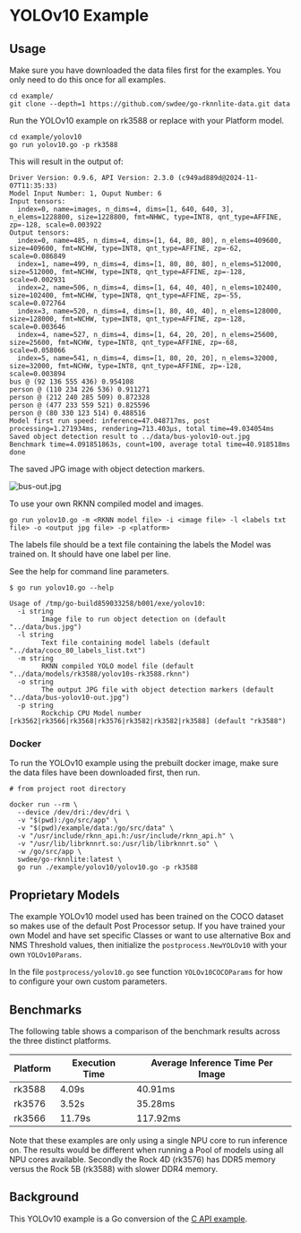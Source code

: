 # YOLOv10 Example


## Usage

Make sure you have downloaded the data files first for the examples.
You only need to do this once for all examples.

```
cd example/
git clone --depth=1 https://github.com/swdee/go-rknnlite-data.git data
```

Run the YOLOv10 example on rk3588 or replace with your Platform model.
```
cd example/yolov10
go run yolov10.go -p rk3588
```

This will result in the output of:
```
Driver Version: 0.9.6, API Version: 2.3.0 (c949ad889d@2024-11-07T11:35:33)
Model Input Number: 1, Ouput Number: 6
Input tensors:
  index=0, name=images, n_dims=4, dims=[1, 640, 640, 3], n_elems=1228800, size=1228800, fmt=NHWC, type=INT8, qnt_type=AFFINE, zp=-128, scale=0.003922
Output tensors:
  index=0, name=485, n_dims=4, dims=[1, 64, 80, 80], n_elems=409600, size=409600, fmt=NCHW, type=INT8, qnt_type=AFFINE, zp=-62, scale=0.086849
  index=1, name=499, n_dims=4, dims=[1, 80, 80, 80], n_elems=512000, size=512000, fmt=NCHW, type=INT8, qnt_type=AFFINE, zp=-128, scale=0.002931
  index=2, name=506, n_dims=4, dims=[1, 64, 40, 40], n_elems=102400, size=102400, fmt=NCHW, type=INT8, qnt_type=AFFINE, zp=-55, scale=0.072764
  index=3, name=520, n_dims=4, dims=[1, 80, 40, 40], n_elems=128000, size=128000, fmt=NCHW, type=INT8, qnt_type=AFFINE, zp=-128, scale=0.003646
  index=4, name=527, n_dims=4, dims=[1, 64, 20, 20], n_elems=25600, size=25600, fmt=NCHW, type=INT8, qnt_type=AFFINE, zp=-68, scale=0.058066
  index=5, name=541, n_dims=4, dims=[1, 80, 20, 20], n_elems=32000, size=32000, fmt=NCHW, type=INT8, qnt_type=AFFINE, zp=-128, scale=0.003894
bus @ (92 136 555 436) 0.954108
person @ (110 234 226 536) 0.911271
person @ (212 240 285 509) 0.872328
person @ (477 233 559 521) 0.825596
person @ (80 330 123 514) 0.488516
Model first run speed: inference=47.048717ms, post processing=1.271934ms, rendering=713.403µs, total time=49.034054ms
Saved object detection result to ../data/bus-yolov10-out.jpg
Benchmark time=4.091851863s, count=100, average total time=40.918518ms
done
```

The saved JPG image with object detection markers.

![bus-out.jpg](bus-out.jpg)


To use your own RKNN compiled model and images.
```
go run yolov10.go -m <RKNN model file> -i <image file> -l <labels txt file> -o <output jpg file> -p <platform>
```

The labels file should be a text file containing the labels the Model was trained on.
It should have one label per line.



See the help for command line parameters.
```
$ go run yolov10.go --help

Usage of /tmp/go-build859033258/b001/exe/yolov10:
  -i string
        Image file to run object detection on (default "../data/bus.jpg")
  -l string
        Text file containing model labels (default "../data/coco_80_labels_list.txt")
  -m string
        RKNN compiled YOLO model file (default "../data/models/rk3588/yolov10s-rk3588.rknn")
  -o string
        The output JPG file with object detection markers (default "../data/bus-yolov10-out.jpg")
  -p string
        Rockchip CPU Model number [rk3562|rk3566|rk3568|rk3576|rk3582|rk3582|rk3588] (default "rk3588")
```


### Docker

To run the YOLOv10 example using the prebuilt docker image, make sure the data files have been downloaded first,
then run.
```
# from project root directory

docker run --rm \
  --device /dev/dri:/dev/dri \
  -v "$(pwd):/go/src/app" \
  -v "$(pwd)/example/data:/go/src/data" \
  -v "/usr/include/rknn_api.h:/usr/include/rknn_api.h" \
  -v "/usr/lib/librknnrt.so:/usr/lib/librknnrt.so" \
  -w /go/src/app \
  swdee/go-rknnlite:latest \
  go run ./example/yolov10/yolov10.go -p rk3588
```


## Proprietary Models

The example YOLOv10 model used has been trained on the COCO dataset so makes use
of the default Post Processor setup.  If you have trained your own Model and have
set specific Classes or want to use alternative
Box and NMS Threshold values, then initialize the `postprocess.NewYOLOv10`
with your own `YOLOv10Params`.

In the file `postprocess/yolov10.go` see function `YOLOv10COCOParams` for how to
configure your own custom parameters.



## Benchmarks

The following table shows a comparison of the benchmark results across the three distinct platforms.


| Platform | Execution Time | Average Inference Time Per Image |
|----------|----------------|----------------------------------|
| rk3588   | 4.09s          | 40.91ms                          |
| rk3576   | 3.52s          | 35.28ms                          |
| rk3566   | 11.79s         | 117.92ms                         |

Note that these examples are only using a single NPU core to run inference on.  The results
would be different when running a Pool of models using all NPU cores available.  Secondly
the Rock 4D (rk3576) has DDR5 memory versus the Rock 5B (rk3588) with slower DDR4 memory.



## Background

This YOLOv10 example is a Go conversion of the [C API example](https://github.com/airockchip/rknn_model_zoo/blob/main/examples/yolov10/cpp/main.cc).


